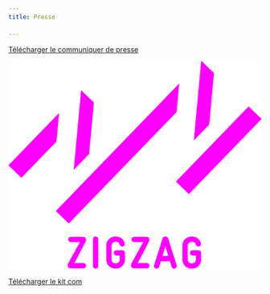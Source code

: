 ```yaml
---
title: Presse

---
```

<a class="button" download href="/files/cp-zigzag-2020_3-au-18-octobre_man-le-forum.pdf">Télécharger le communiquer de presse</a>

![Couleur magenta](/files/zig-zag-logo-nom-m.jpg "Logo Zigzag 2020")

<a class="button" download href="/files/kit-com_zigzag-2020.zip">Télécharger le kit com</a>
